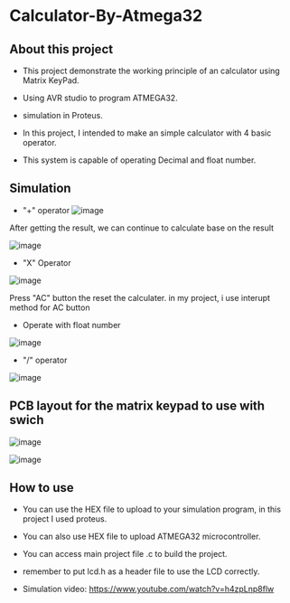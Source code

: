 # Calculator-By-Atmega32
## About  this project 

* This project demonstrate the working principle of an calculator using Matrix KeyPad.

* Using AVR studio to program ATMEGA32.
  
* simulation in Proteus.
  
* In this project, I intended to make an simple calculator with 4 basic operator.
  
* This system is capable of operating Decimal and float number.
## Simulation
* "+" operator
![image](https://github.com/phamhduc/Calculator-By-Atmega32/assets/101264143/0659a77a-0665-4f4a-b09c-02869d42c620)

After getting the result, we can continue to calculate base on the result

![image](https://github.com/phamhduc/Calculator-By-Atmega32/assets/101264143/809ff4d7-4c36-449e-a804-156a5d7e813f)

* "X" Operator

![image](https://github.com/phamhduc/Calculator-By-Atmega32/assets/101264143/1bc47e92-4aef-4d28-8860-fa65b74df1c6)

Press "AC" button the reset the calculater. in my project, i use interupt method for AC button 

* Operate with float number 

![image](https://github.com/phamhduc/Calculator-By-Atmega32/assets/101264143/5086cffb-7281-472d-a077-a615bfc54f2d)

* "/" operator

![image](https://github.com/phamhduc/Calculator-By-Atmega32/assets/101264143/3bdf6b77-aa12-47f8-97ad-41c97e51023b)


## PCB layout for the matrix keypad to use with swich 

![image](https://github.com/phamhduc/Calculator-By-Atmega32/assets/101264143/39563eb2-aa6a-4d0e-a143-fd57ce42a200)

![image](https://github.com/phamhduc/Calculator-By-Atmega32/assets/101264143/0c26a9df-7215-4342-a620-c46db0ba922f)

## How to use

* You can use the HEX file to upload to your simulation program, in this project I used proteus.
* You can also use HEX file to upload ATMEGA32 microcontroller.
* You can access main project file .c to build the project.
* remember to put lcd.h as a header file to use the LCD correctly.

* Simulation video: https://www.youtube.com/watch?v=h4zpLnp8flw


